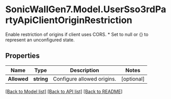 # SonicWallGen7.Model.UserSso3rdPartyApiClientOriginRestriction
Enable restriction of origins if client uses CORS. * Set to null or {} to represent  an unconfigured state.

## Properties

Name | Type | Description | Notes
------------ | ------------- | ------------- | -------------
**Allowed** | **string** | Configure allowed origins. | [optional] 

[[Back to Model list]](../README.md#documentation-for-models) [[Back to API list]](../README.md#documentation-for-api-endpoints) [[Back to README]](../README.md)

